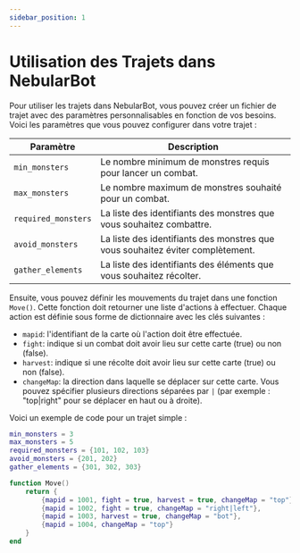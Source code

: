 ```yaml
---
sidebar_position: 1
---
```


# Utilisation des Trajets dans NebularBot

Pour utiliser les trajets dans NebularBot, vous pouvez créer un fichier de trajet avec des paramètres personnalisables en fonction de vos besoins. Voici les paramètres que vous pouvez configurer dans votre trajet :

| Paramètre           | Description                                                                                   |
|---------------------|-----------------------------------------------------------------------------------------------|
| `min_monsters`      | Le nombre minimum de monstres requis pour lancer un combat.                                   |
| `max_monsters`      | Le nombre maximum de monstres souhaité pour un combat.                                       |
| `required_monsters` | La liste des identifiants des monstres que vous souhaitez combattre.                          |
| `avoid_monsters`    | La liste des identifiants des monstres que vous souhaitez éviter complètement.               |
| `gather_elements`   | La liste des identifiants des éléments que vous souhaitez récolter.                           |

Ensuite, vous pouvez définir les mouvements du trajet dans une fonction `Move()`. Cette fonction doit retourner une liste d'actions à effectuer. Chaque action est définie sous forme de dictionnaire avec les clés suivantes :

- `mapid`: l'identifiant de la carte où l'action doit être effectuée.
- `fight`: indique si un combat doit avoir lieu sur cette carte (true) ou non (false).
- `harvest`: indique si une récolte doit avoir lieu sur cette carte (true) ou non (false).
- `changeMap`: la direction dans laquelle se déplacer sur cette carte. Vous pouvez spécifier plusieurs directions séparées par `|` (par exemple : "top|right" pour se déplacer en haut ou à droite).

Voici un exemple de code pour un trajet simple :

```lua
min_monsters = 3
max_monsters = 5
required_monsters = {101, 102, 103}
avoid_monsters = {201, 202}
gather_elements = {301, 302, 303}

function Move()
    return {
        {mapid = 1001, fight = true, harvest = true, changeMap = "top"},
        {mapid = 1002, fight = true, changeMap = "right|left"},
        {mapid = 1003, harvest = true, changeMap = "bot"},
        {mapid = 1004, changeMap = "top"}
    }
end

